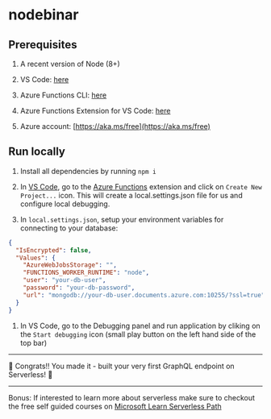 # nodebinar

## Prerequisites

1. A recent version of Node (8+)

1. VS Code: [here](https://code.visualstudio.com/download/?WT.mc_id=github-readme-sicotin)  

1. Azure Functions CLI: [here](https://docs.microsoft.com/en-us/azure/azure-functions/functions-run-local?WT.mc_id=github-readme-sicotin)  

1. Azure Functions Extension for VS Code: [here](https://marketplace.visualstudio.com/items/?WT.mc_id=github-readme-sicotin&itemName=ms-azuretools.vscode-azurefunctions)  

1. Azure account: [https://aka.ms/free](https://aka.ms/free)

## Run locally

1. Install all dependencies by running `npm i`

1. In [VS Code](https://code.visualstudio.com/download/?WT.mc_id=github-readme-sicotin), go to the [Azure Functions](https://marketplace.visualstudio.com/items/?WT.mc_id=github-readme-sicotin&itemName=ms-azuretools.vscode-azurefunctions) extension and click on `Create New Project...` icon. This will create a local.settings.json file for us and configure local debugging.  

1. In `local.settings.json`, setup your environment variables for connecting to your database: 

```json
{
  "IsEncrypted": false,
  "Values": {
    "AzureWebJobsStorage": "",
    "FUNCTIONS_WORKER_RUNTIME": "node",
    "user": "your-db-user",
    "password": "your-db-password",
    "url": "mongodb://your-db-user.documents.azure.com:10255/?ssl=true"
  }
}
```

1. In VS Code, go to the Debugging panel and run application by cliking on the `Start debugging` icon (small play button on the left hand side of the top bar)

---

🎉 Congrats!! You made it - built your very first GraphQL endpoint on Serverless! 🎉

---
Bonus: If interested to learn more about serverless make sure to checkout the free self guided courses on [Microsoft Learn Serverless Path](https://aka.ms/learn-serverless)